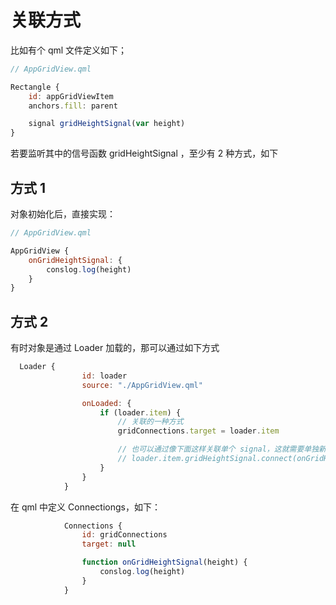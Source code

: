 # 关联方式

比如有个 qml 文件定义如下；

```js
// AppGridView.qml

Rectangle {
    id: appGridViewItem
    anchors.fill: parent

    signal gridHeightSignal(var height)
}

```

若要监听其中的信号函数 gridHeightSignal ，至少有 2 种方式，如下

## 方式 1

对象初始化后，直接实现：

```javascript
// AppGridView.qml

AppGridView {
    onGridHeightSignal: {
        conslog.log(height)
    }
}

```

## 方式 2

有时对象是通过 Loader 加载的，那可以通过如下方式

```js
  Loader {
                id: loader
                source: "./AppGridView.qml"

                onLoaded: {
                    if (loader.item) {
                        // 关联的一种方式
                        gridConnections.target = loader.item

                        // 也可以通过像下面这样关联单个 signal，这就需要单独新建一个函数，与信号绑定
                        // loader.item.gridHeightSignal.connect(onGridHeightChanged)
                    }
                }
            }
```

在 qml 中定义 Connectiongs，如下：

```js
            Connections {
                id: gridConnections
                target: null

                function onGridHeightSignal(height) {
                    conslog.log(height)
                }   
            }
```